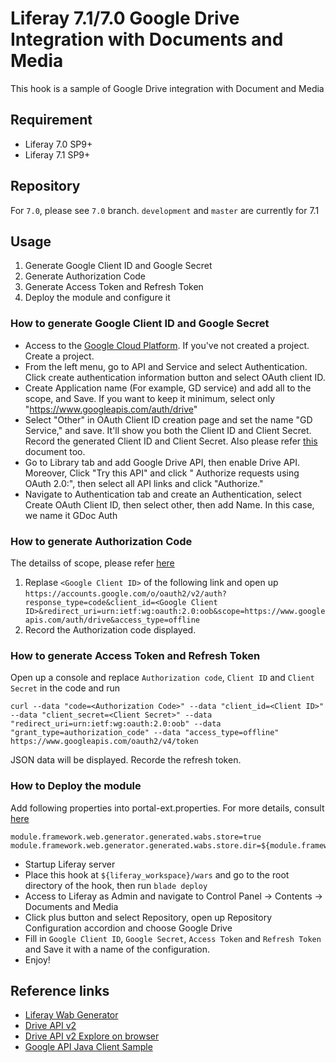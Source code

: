 # Liferay 7.1/7.0 Google Drive Integration with Documents and Media
This hook is a sample of Google Drive integration with Document and Media

## Requirement
* Liferay 7.0 SP9+
* Liferay 7.1 SP9+

## Repository
For `7.0`, please see `7.0` branch. `development` and `master` are currently for 7.1
## Usage
1. Generate Google Client ID and Google Secret
2. Generate Authorization Code
3. Generate Access Token and Refresh Token
4. Deploy the module and configure it

### How to generate Google Client ID and Google Secret
* Access to the [Google Cloud Platform](https://console.cloud.google.com/home/dashboard). If you've not created a project. Create a project.
* From the left menu, go to API and Service and select Authentication. Click create authentication information button and select OAuth client ID.
* Create Application name (For example, GD service) and add all to the scope, and Save. If you want to keep it minimum, select only "https://www.googleapis.com/auth/drive"
* Select "Other" in OAuth Client ID creation page and set the name "GD Service," and save. It'll show you both the Client ID and Client Secret. Record the generated Client ID and Client Secret. Also please refer [this](https://developers.google.com/fit/android/get-api-key#request_an_oauth_20_client_id_in_the_console_name) document too.
* Go to Library tab and add Google Drive API, then enable Drive API. Moreover, Click "Try this API" and  click "
Authorize requests using OAuth 2.0:", then select all API links and click "Authorize."
* Navigate to Authentication tab and create an Authentication, select Create OAuth Client ID, then select other, then add Name. In this case, we name it GDoc Auth

### How to generate Authorization Code
The detailss of scope, please refer [here](https://developers.google.com/drive/api/v2/about-auth)
1. Replase ```<Google Client ID>``` of the following link and open up ```https://accounts.google.com/o/oauth2/v2/auth?response_type=code&client_id=<Google Client ID>&redirect_uri=urn:ietf:wg:oauth:2.0:oob&scope=https://www.googleapis.com/auth/drive&access_type=offline```
2. Record the Authorization code displayed.

### How to generate Access Token and Refresh Token
Open up a console and replace ```Authorization code```, ```Client ID``` and ```Client Secret``` in the code and run

```
curl --data "code=<Authorization Code>" --data "client_id=<Client ID>" --data "client_secret=<Client Secret>" --data "redirect_uri=urn:ietf:wg:oauth:2.0:oob" --data "grant_type=authorization_code" --data "access_type=offline" https://www.googleapis.com/oauth2/v4/token
```

JSON data will be displayed. Recorde the refresh token.

### How to Deploy the module
Add following properties into portal-ext.properties. For more details, consult [here](https://dev.liferay.com/ja/develop/tutorials/-/knowledge_base/7-0/using-the-wab-generator)
```
module.framework.web.generator.generated.wabs.store=true
module.framework.web.generator.generated.wabs.store.dir=${module.framework.base.dir}/wabs
```

* Startup Liferay server
* Place this hook at ```${liferay_workspace}/wars``` and go to the root directory of the hook, then run ```blade deploy```
* Access to Liferay as Admin and navigate to Control Panel -> Contents -> Documents and Media
* Click plus button and select Repository, open up Repository Configuration accordion and choose Google Drive
* Fill in ```Google Client ID```, ```Google Secret```, ```Access Token``` and ```Refresh Token``` and Save it with a name of the configuration.
* Enjoy! 

## Reference links
* [Liferay Wab Generator](https://dev.liferay.com/ja/develop/tutorials/-/knowledge_base/7-0/using-the-wab-generator)
* [Drive API v2](https://developers.google.com/api-client-library/java/apis/drive/v2)
* [Drive API v2 Explore on browser](https://developers.google.com/apis-explorer/#p/drive/v2/)
* [Google API Java Client Sample](https://github.com/google/google-api-java-client-samples/tree/master/drive-cmdline-sample)